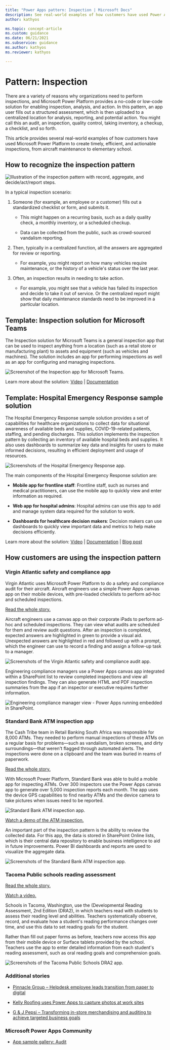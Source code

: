 ```yaml
---
title: "Power Apps pattern: Inspection | Microsoft Docs"
description: See real-world examples of how customers have used Power Apps to create timely, efficient, and actionable inspections, from aircraft maintenance to elementary school.
author: kathyos

ms.topic: concept-article
ms.custom: guidance
ms.date: 06/21/2021
ms.subservice: guidance
ms.author: kathyos
ms.reviewer: kathyos

---
```


# Pattern: Inspection

There are a variety of reasons why organizations need to perform inspections,
and Microsoft Power Platform provides a no-code or low-code solution for enabling
inspection, analysis, and action. In this pattern, an app user fills out a
structured assessment, which is then uploaded to a centralized location for
analysis, reporting, and potential action. You might call this an audit, an
inspection, quality control, taking inventory, a checkup, a checklist, and so forth.

This article provides several real-world examples of how customers have used
Microsoft Power Platform to create timely, efficient, and actionable inspections, from
aircraft maintenance to elementary school.

## How to recognize the inspection pattern

![Illustration of the inspection pattern with record, aggregate, and decide/act/report steps.](media/inspection-illustration.png "Illustration of the inspection pattern with record, aggregate, and decide/act/report steps")

In a typical inspection scenario:

1. Someone (for example, an employee or a customer) fills out a standardized
    checklist or form, and submits it.

    - This might happen on a recurring basis, such as a daily quality check, a
        monthly inventory, or a scheduled checkup.

    - Data can be collected from the public, such as crowd-sourced vandalism
        reporting.

1. Then, typically in a centralized function, all the answers are aggregated
    for review or reporting.

    - For example, you might report on how many vehicles require maintenance,
        or the history of a vehicle's status over the last year.

1. Often, an inspection results in needing to take action.

    - For example, you might see that a vehicle has failed its inspection and
        decide to take it out of service. Or the centralized report might show that daily
        maintenance standards need to be improved in a particular location.

## Template: Inspection solution for Microsoft Teams

The Inspection solution for Microsoft Teams is a general inspection app that can be used to inspect anything from a location (such as a retail store or manufacturing plant) to assets and equipment (such as vehicles and machines). The solution includes an app for performing inspections as well as an app for configuring and managing inspections.

![Screenshot of the Inspection app for Microsoft Teams.](media/review-inspection.png "Screenshot of the Inspection app for Microsoft Teams")

Learn more about the solution:  [Video](https://aka.ms/TeamsInspectionVideo) |  [Documentation](https://github.com/microsoft/teams-powerapps-app-templates/tree/main/Inspection)

## Template: Hospital Emergency Response sample solution

The Hospital Emergency Response sample solution provides a set of capabilities
for healthcare organizations to collect data for situational awareness of
available beds and supplies, COVID-19&ndash;related patients, staffing, and pending
discharges. This solution implements the inspection pattern by collecting an
inventory of available hospital beds and supplies. It also uses dashboards to
summarize key data and insights for users to make informed decisions, resulting
in efficient deployment and usage of resources.

![Screenshots of the Hospital Emergency Response app.](media/hospital-emergency-response-app.png "Screenshots of the Hospital Emergency Response app")

The main components of the Hospital Emergency Response solution are:

- **Mobile app for frontline staff**: Frontline staff, such as nurses and
    medical practitioners, can use the mobile app to quickly view and enter
    information as required.

- **Web app for hospital admins**: Hospital admins can use this app to add and
    manage system data required for the solution to work.

- **Dashboards for healthcare decision makers**: Decision makers can use dashboards to quickly
    view important data and metrics to help make decisions efficiently.

Learn more about the solution: [Video](https://youtu.be/Dg-i3F9G01I) | [Documentation](../../sample-apps/emergency-response/overview.md) | [Blog post](https://powerapps.microsoft.com/blog/emergency-response-solution-a-microsoft-power-platform-solution-for-healthcare-emergency-response/)

## How customers are using the inspection pattern

### Virgin Atlantic safety and compliance app

Virgin Atlantic uses Microsoft Power Platform to do a safety and compliance audit for
their aircraft. Aircraft engineers use a simple Power Apps canvas app on their
mobile devices, with pre-loaded checklists to perform ad-hoc and scheduled
inspections.

[Read the whole story.](https://powerapps.microsoft.com/blog/virgin-atlantic-drives-agile-wins-for-mobile-workforce-with-the-power-platform/)

Aircraft engineers use a canvas app on their corporate iPads to perform ad-hoc
and scheduled inspections. They can view what audits are scheduled for them and review audit questions. After an inspection is completed, expected answers are
highlighted in green to provide a visual aid. Unexpected answers are highlighted
in red and followed up with a prompt, which the engineer can use to record a finding
and assign a follow-up task to a manager.

![Screenshots of the Virgin Atlantic safety and compliance audit app.](media/virgin-atlantic-aircraft-inspection.png "Screenshots of the Virgin Atlantic safety and compliance audit app")

Engineering compliance managers use a Power Apps canvas app integrated within a
SharePoint list to review completed inspections and view all inspection
findings. They can also generate HTML and PDF inspection summaries from the app
if an inspector or executive requires further information.

![Engineering compliance manager view - Power Apps running embedded in SharePoint.](media/virgin-atlantic-audit-summary.jpg "Engineering compliance manager view - Power Apps running embedded in SharePoint")

### Standard Bank ATM inspection app

The Cash Tribe team in Retail Banking South Africa was responsible for 8,000
ATMs. They needed to perform manual inspections of these ATMs on a regular basis
for problems&mdash;such as vandalism, broken screens, and dirty surroundings&mdash;that weren't flagged through automated alerts. The inspections were done on a clipboard
and the team was buried in reams of paperwork.

[Read the whole story.](https://powerapps.microsoft.com/blog/standard-bank-south-africa-creates-a-center-of-excellence-for-the-power-platform/)

With Microsoft Power Platform, Standard Bank was able to build a mobile app for inspecting
ATMs. Over 300 inspectors use the Power Apps canvas app to generate over 5,000
inspection reports each month. The app uses the device GPS capabilities to find
nearby ATMs and the device camera to take pictures when issues need to be
reported.

![Standard Bank ATM inspection app.](media/standard-bank-atm-app-blurred.png "Standard Bank ATM inspection app")

[Watch a demo of the ATM inspection.](https://youtu.be/-JRUIA8ItWE?t=1469)

An important part of the inspection pattern is the ability to review the
collected data. For this app, the data is stored in SharePoint Online lists,
which is their central data repository to enable business intelligence to aid in
future improvements. Power BI dashboards and reports are used to visualize the
aggregate data.

![Screenshots of the Standard Bank ATM inspection app.](media/standard-bank-atm-audit.jpg "Screenshots of the Standard Bank ATM inspection app")

### Tacoma Public schools reading assessment

[Read the whole story.](https://powerapps.microsoft.com/blog/assistant-principal-builds-power-platform-solution-to-improve-reading-assessments/)

[Watch a video.](https://www.youtube.com/watch?v=v5xWpOT1V78)

Schools in Tacoma, Washington, use the (Developmental Reading Assessment, 2nd
Edition (DRA2), in which teachers read with students to assess their reading level and
abilities. Teachers systematically observe, record, and evaluate how a student's
reading performance changes over time, and use this data to set reading goals
for the student.

Rather than fill out paper forms as before, teachers now access this app from
their mobile device or Surface tablets provided by the school. Teachers use the
app to enter detailed information from each student's reading assessment, such
as oral reading goals and comprehension goals.

![Screenshots of the Tacoma Public Schools DRA2 app.](media/tacoma-schools-dra-app.png "Screenshots of the Tacoma Public Schools DRA2 app")

### Additional stories

- [Pinnacle Group – Helpdesk employee leads transition from paper to digital](https://powerapps.microsoft.com/blog/pinnacle-group/)

- [Kelly Roofing uses Power Apps to capture photos at work sites](https://powerapps.microsoft.com/blog/kellyroofing/)
- [G & J Pepsi – Transforming in-store merchandising and auditing to achieve targeted business goals](https://customers.microsoft.com/story/gj-pepsi-consumer-goods-powerapps)

### Microsoft Power Apps Community

- [App sample gallery: Audit](https://powerusers.microsoft.com/t5/forums/searchpage/tab/message?advanced=false&allow_punctuation=false&filter=location&location=forum-board:AppFeedbackGallery&q=audit)
